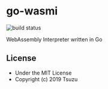 # go-wasmi
![build status](https://img.shields.io/circleci/project/github/cs3238-tsuzu/go-wasmi.svg?style=flat-square)

WebAssembly Interpreter written in Go

## License
- Under the MIT License
- Copyright (c) 2019 Tsuzu
